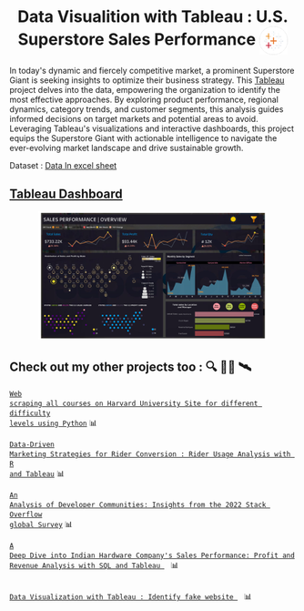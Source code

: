 <h1 align="center">
  <strong>Data Visualition with Tableau : U.S. Superstore Sales Performance</strong>
  <a href="https://public.tableau.com/app/profile/roopa.d.moorthy/viz/Salesdashboard_16808868447110/Performancedashboard" target="_blank">
    <img src="https://github.com/roopadm/Google-Capstone-Project-R-Tableau-Cyclistic/blob/main/images/tableau_logo-removebg-preview.png" alt="Tableau" width="50" height="50" style="vertical-align: middle;"/>
  </a>
</h1>

In today's dynamic and fiercely competitive market, a prominent Superstore Giant is seeking insights to optimize their business strategy. This <a href="https://public.tableau.com/app/profile/roopa.d.moorthy/viz/Salesdashboard_16808868447110/Performancedashboard">Tableau </a> project delves into the data, empowering the organization to identify the most effective approaches. By exploring product performance, regional dynamics, category trends, and customer segments, this analysis guides informed decisions on target markets and potential areas to avoid. Leveraging Tableau's visualizations and interactive dashboards, this project equips the Superstore Giant with actionable intelligence to navigate the ever-evolving market landscape and drive sustainable growth.

Dataset : <a href ="https://github.com/roopadm/Superstore-Sales-performace-Tableau/blob/main/Sample%20-%20Superstore%20(1).xls">Data In excel sheet </a>


## <a href="https://public.tableau.com/app/profile/roopa.d.moorthy/viz/Salesdashboard_16808868447110/Performancedashboard" target="_blank">Tableau Dashboard </a>

<p align="center"> <a href="https://public.tableau.com/app/profile/roopa.d.moorthy/viz/Salesdashboard_16808868447110/Performancedashboard" target="_blank"> <img src="https://github.com/roopadm/Superstore-Sales-performace-Tableau/blob/main/Performance%20dashboard.png" alt="Sales Performance Analysis" width="80%" height="50%"/> </a> </p>

## Check out my other projects too : :mag: 👨‍💻 🛰️

<code>[Web scraping all courses on Harvard University Site for different difficulty levels using Python](https://github.com/roopadm/WebScraping-in-Python/edit/main/README.md)</code> 📊

<code>[Data-Driven Marketing Strategies for Rider Conversion : Rider Usage Analysis with R and Tableau](https://github.com/roopadm/Rider-Usage-analysis-R-Tableau)</code> 📊

<code>[An Analysis of Developer Communities: Insights from the 2022 Stack Overflow global Survey](https://github.com/roopadm/AnalyzingDevSurvey-Data-analysis-using-Python)</code> 📊

<code>[A Deep Dive into Indian Hardware Company's Sales Performance: Profit and Revenue Analysis with SQL and Tableau ](https://github.com/roopadm/Sales-Performance-Analysis-using-SQL-and-Tableau-AtiQ/edit/main/README.md) </code> 📊

<code>[ Data Visualization with Tableau : Identify fake website ](https://github.com/roopadm/Identify-Fake-Website-Tableau-excel/edit/main/README.md) </code> 📊
